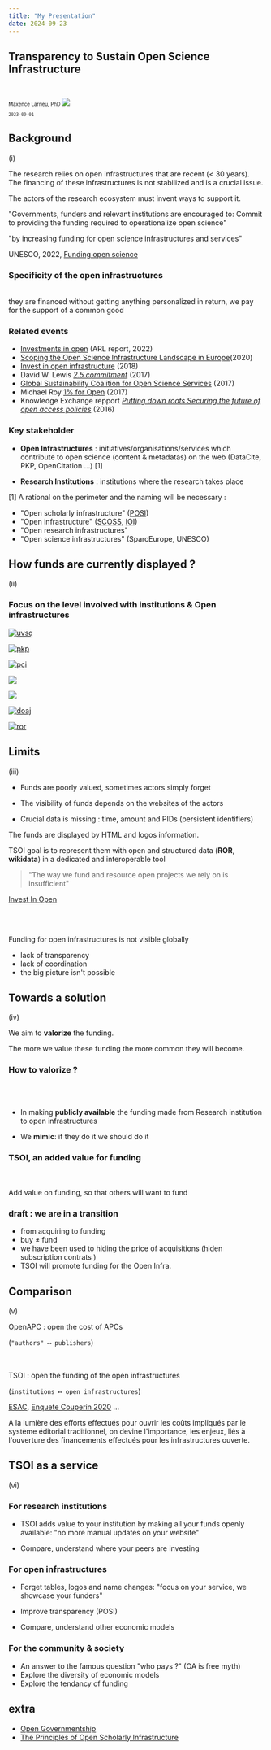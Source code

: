 ```yaml
---
title: "My Presentation"
date: 2024-09-23
---
```


## Transparency to Sustain Open Science Infrastructure

<br />
<span style="font-size:70%">


Maxence Larrieu, PhD [![](orcid_16x16.png)](https://orcid.org/0000-0002-1834-3007)<br />

`2023-09-01`


</span>

<!-- slide -->

## Background
(i)

<!-- sub-slide -->

The research relies on open infrastructures that are recent (< 30 years). The financing of these infrastructures is not stabilized and is a crucial issue. 

<!-- sub-slide -->

The actors of the research ecosystem must invent ways to support it.


"Governments, funders and  relevant  institutions are encouraged to: Commit  to  providing  the  funding  required  to  operationalize open science"

"by increasing funding for open science infrastructures and services"

UNESCO, 2022, [Funding open science](https://unesdoc.unesco.org/notice?id=p%3A%3Ausmarcdef_0000383709&posInSet=6&queryId=N-EXPLORE-8e161eb1-7b01-4506-b255-ba7d6a7f5780)

<!-- sub-slide -->
### Specificity of the open infrastructures

<br/>
they are financed without getting anything personalized in return, we pay for the support of a common good

<!-- sub-slide -->

### Related events

* [Investments in open](https://www.arl.org/resources/investments-in-open-association-of-research-libraries-us-university-member-expenditures-on-services-collections-staff-and-infrastructure-in-support-of-open-scholarship/) (ARL report, 2022)
* [Scoping the Open Science Infrastructure Landscape in Europe](https://doi.org/10.5281/zenodo.4159838)(2020)
* [Invest in open infrastructure](https://investinopen.org/about/) (2018)
* David W. Lewis _[2.5 commitment](https://digitalcommons.unl.edu/scholcom/83/?utm_source=digitalcommons.unl.edu%2Fscholcom%2F83&utm_medium=PDF&utm_campaign=PDFCoverPages)_ (2017)
* [Global Sustainability Coalition for Open Science Services](https://scoss.org/what-is-scoss/past-scoss-awardees/) (2017)
* Michael Roy [1% for Open](https://docs.google.com/document/d/1JJKvciLGV_kTcJtT3xHH_2Keig8z0sWw64pk6T4SBJ0/edit#heading=h.4lr3bebtwqqc) (2017)
* Knowledge Exchange repport _[Putting down roots Securing the future of open access policies](https://repository.jisc.ac.uk/6269/10/final-KE-Report-V5.1-20JAN2016.pdf)_ (2016)



<!-- sub-slide -->

### Key stakeholder

* **Open Infrastructures** : initiatives/organisations/services which contribute to open science (content & metadatas) on the web (DataCite, PKP, OpenCitation ...) [1]

* **Research Institutions** : institutions where the research takes place

<!-- sub-slide -->

[1] A rational on the perimeter and the naming will be necessary : 

* "Open scholarly infrastructure" ([POSI](https://openscholarlyinfrastructure.org/faq/))
* "Open infrastructure" ([SCOSS](https://scoss.org/what-is-scoss/defining-open-infrastructure/), [IOI](https://investinopen.org/about/))
* "Open research infrastructures"
* "Open science infrastructures" (SparcEurope, UNESCO)

<!-- slide -->


<!-- memo speaker
 you will know see some eexample -->

## How funds are currently displayed ? 
(ii)

<!-- sub-slide -->

### Focus on the level involved with institutions & Open infrastructures

<!-- sub-slide -->
[![uvsq](uvsq-fundings.png)](https://www.bib.uvsq.fr/la-science-ouverte-a-la-bu)


<!-- sub-slide -->
[![pkp](pkp-sustainers.png)](https://pkp.sfu.ca/sustainers/)

<!-- sub-slide -->

[![pci](pci-supporters.png)](https://peercommunityin.org/pci-network/)

<!-- sub-slide -->
![](scipost-sponsors.png)

<!-- sub-slide -->
![](utrech-univ-supports.png)

<!-- sub-slide -->

[![doaj](doaj-supporters.png)](https://doaj.org/support/supporters/)

<!-- sub-slide -->
[![ror](ror-supporters.png)](https://ror.org/community/)

<!-- slide -->

## Limits
(iii)

<!-- sub-slide -->

* Funds are poorly valued, sometimes actors simply forget

* The visibility of funds depends on the websites of the actors

* Crucial data is missing : time, amount and PIDs (persistent identifiers)

<!-- sub-slide -->

The funds are displayed by HTML and logos information.

TSOI goal is to represent them with open and structured data (**ROR**, **wikidata**) in a dedicated and interoperable tool


<!-- sub-slide -->

> "The way we fund and resource open projects we rely on is insufficient" 

[Invest In Open](https://investinopen.org/about/)

<br />
<br />

<!-- sub-slide -->

Funding for open infrastructures is not visible globally

* lack of transparency
* lack of coordination
* the big picture isn't possible


<!-- slide -->

## Towards a solution
(iv)

<!-- sub-slide -->

We aim to **valorize** the funding.

The more we value these funding the more common they will become. 

<!-- sub-slide -->
### How to valorize ? 

<br /> <br />
* In making **publicly available** the funding made from Research institution to open infrastructures 

* We **mimic**: if they do it we should do it
<!-- sub-slide -->

### TSOI, an added value for funding

<br /> <br />
Add value on funding, so that others will want to fund


<!-- sub-slide -->
### draft : we are in a transition


* from acquiring to funding
* buy ≠ fund
* we have been used to hiding the price of acquisitions (hiden subscription contrats )
* TSOI will promote funding for the Open Infra.

<!-- slide -->

## Comparison
(v)

<!-- sub-slide -->

OpenAPC : open the cost of APCs

 (`"authors" ⟷ publishers`)


<br /><br />
TSOI : open the funding of the open infrastructures

(`institutions ⟷ open infrastructures`)


<!-- sub-slide -->

[ESAC](https://esac-initiative.org/about/about-esac/), [Enquete Couperin 2020](https://www.ouvrirlascience.fr/publication-de-lenquete-sur-les-ressources-electroniques-de-lesri-ere/) ...

A la lumière des efforts effectués pour ouvrir les coûts impliqués par le système éditorial traditionnel, on devine l'importance, les enjeux, liés à l'ouverture des financements effectués pour les infrastructures ouverte.

<!-- slide -->

## TSOI as a service
(vi)

<!-- sub-slide -->

### For research institutions

* TSOI adds value to your institution by making all your funds openly available: "no more manual updates on your website"

* Compare, understand where your peers are investing

<!-- sub-slide -->

### For open infrastructures

* Forget tables, logos and name changes: "focus on your service, we showcase your funders"
* Improve transparency (POSI)

* Compare, understand other economic models

<!-- sub-slide -->

### For the community & society

* An answer to the famous question "who pays ?" (OA is free myth)
* Explore the diversity of economic models
* Explore the tendancy of funding

<!-- slide -->

## extra

<!-- sub-slide -->

* [Open Governmentship](https://www.opengovpartnership.org/about/)
* [The Principles of Open Scholarly Infrastructure](http://openscholarlyinfrastructure.org/)